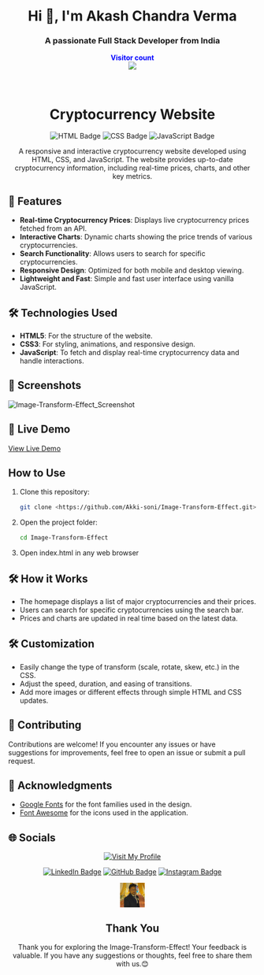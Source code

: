 <h1 align="center">Hi 👋, I'm Akash Chandra Verma</h1>
<h3 align="center">A passionate Full Stack Developer from India</h3>
<p align="center">
  <b style="color: blue;  ">Visitor count</b>
  <br>
  <a style="" href="https://github.com/Akki-soni">
  <img src="https://komarev.com/ghpvc/?username=akki-soni&label=Profile%20views&color=0e75b6&style=flat" />
  </a>
</p>
<p align="center"> <a href="https://twitter.com/" target="blank"><img src="https://img.shields.io/twitter/follow/?logo=twitter&style=for-the-badge" alt="" /></a> </p>

<h1 align="center">Cryptocurrency Website</h1>

<p align="center">
  <img src="https://img.shields.io/badge/HTML-E34F26?style=for-the-badge&logo=html5&logoColor=white" alt="HTML Badge">
  <img src="https://img.shields.io/badge/CSS-1572B6?style=for-the-badge&logo=css3&logoColor=white" alt="CSS Badge">
  <img src="https://img.shields.io/badge/JavaScript-F7DF1E?style=for-the-badge&logo=javascript&logoColor=black" alt="JavaScript Badge">
</p>

<p align="center">
  A responsive and interactive cryptocurrency website developed using HTML, CSS, and JavaScript. The website provides up-to-date cryptocurrency information, including real-time prices, charts, and other key metrics.
</p>

## 🚀 Features

- **Real-time Cryptocurrency Prices**: Displays live cryptocurrency prices fetched from an API.
- **Interactive Charts**: Dynamic charts showing the price trends of various cryptocurrencies.
- **Search Functionality**: Allows users to search for specific cryptocurrencies.
- **Responsive Design**: Optimized for both mobile and desktop viewing.
- **Lightweight and Fast**: Simple and fast user interface using vanilla JavaScript.

## 🛠️ Technologies Used

- **HTML5**: For the structure of the website.
- **CSS3**: For styling, animations, and responsive design.
- **JavaScript**: To fetch and display real-time cryptocurrency data and handle interactions.

## 🌟 Screenshots

![Image-Transform-Effect_Screenshot](/images/ITE_Screenshot.png)

## 🔗 Live Demo

[View Live Demo](https://image-transform-effect.vercel.app/)

## How to Use

1. Clone this repository:
   ```bash
   git clone <https://github.com/Akki-soni/Image-Transform-Effect.git>
   ```
2. Open the project folder:
   ```bash
   cd Image-Transform-Effect
   ```
3. Open index.html in any web browser

## 🛠️ How it Works

- The homepage displays a list of major cryptocurrencies and their prices.
- Users can search for specific cryptocurrencies using the search bar.
- Prices and charts are updated in real time based on the latest data.

## 🛠️ Customization

- Easily change the type of transform (scale, rotate, skew, etc.) in the CSS.
- Adjust the speed, duration, and easing of transitions.
- Add more images or different effects through simple HTML and CSS updates.

## 🤝 Contributing

Contributions are welcome! If you encounter any issues or have suggestions for improvements, feel free to open an issue or submit a pull request.

## 🙏 Acknowledgments

- [Google Fonts](https://fonts.google.com/) for the font families used in the design.
- [Font Awesome](https://fontawesome.com/) for the icons used in the application.

## 🌐 Socials

<div align="center">

[![Visit My Profile](https://img.shields.io/badge/Visit%20My%20Profile-%23121011.svg?style=for-the-badge&logo=github&logoColor=white)](https://github.com/Akki-soni)

[![LinkedIn Badge](https://img.shields.io/badge/LinkedIn-%230077B5.svg?logo=linkedin&logoColor=white)](https://www.linkedin.com/in/akashchandraverma/)
[![GitHub Badge](https://img.shields.io/badge/GitHub-%23121011.svg?style=for-the-badge&logo=github&logoColor=white)](https://github.com/Akki-soni)
[![Instagram Badge](https://img.shields.io/badge/Instagram-%23E4405F.svg?style=for-the-badge&logo=instagram&logoColor=white)](https://www.instagram.com/akki_214g/)

<a href="">
  <img src="/images/logoo.jpeg" alt="Icon" style="vertical-align:middle; width:50px; height:auto;">
</a>

## Thank You

Thank you for exploring the Image-Transform-Effect! Your feedback is valuable. If you have any suggestions or thoughts, feel free to share them with us.😊

</div>
